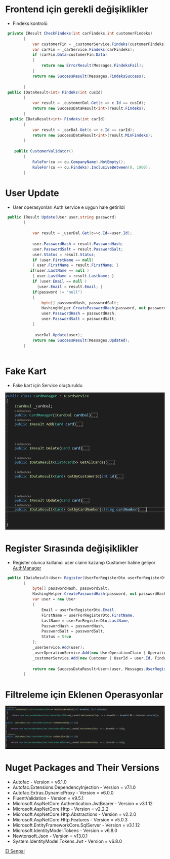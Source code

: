 # Frontend için gerekli değişiklikler

* Findeks kontrolü

```c#
 private IResult CheckFindeks(int carFindeks,int customerFindeks)
        {
            var customerFin = _customerService.Findeks(customerFindeks);
            var carFin = _carService.Findeks(carFindeks);
            if (carFin.Data>customerFin.Data)
            {
                return new ErrorResult(Messages.FindeksFail);
            }
            return new SuccessResult(Messages.FindeksSuccess);
            
        }
 public IDataResult<int> Findeks(int cusId)
        {
            var result = _customerDal.Get(c => c.Id == cusId);
            return new SuccessDataResult<int>(result.Findeks);
        }
  public IDataResult<int> Findeks(int carId)
        {
            var result = _carDal.Get(c => c.Id == carId);
            return new SuccessDataResult<int>(result.MinFindeks);
        }
        
    public CustomerValidator()
        {
            RuleFor(cu => cu.CompanyName).NotEmpty();
            RuleFor(cu => cu.Findeks).InclusiveBetween(0, 1900);
        }     
```



# User Update
* User operasyonları Auth service e uygun hale getirildi
```C#
 public IResult Update(User user,string password)
        {
            
            var result = _userDal.Get(c=>c.Id==user.Id);

            user.PasswordHash = result.PasswordHash;
            user.PasswordSalt = result.PasswordSalt;
            user.Status = result.Status;
            if (user.FirstName == null)
            { user.FirstName = result.FirstName; }
           if(user.LastName == null )
            { user.LastName = result.LastName; }
            if (user.Email == null )
              {user.Email = result.Email; }
            if(password != "null")
            {
                byte[] passwordHash, passwordSalt;
                HashingHelper.CreatePasswordHash(password, out passwordHash, out passwordSalt);
                user.PasswordHash = passwordHash;
                user.PasswordSalt = passwordSalt;
            }
           
            _userDal.Update(user);
            return new SuccessResult(Messages.Updated);
        }
        
 ```




# Fake Kart 
* Fake kart için Service oluşturuldu 

<img src="https://github.com/ElSenpai/Rental-oldVersion/blob/master/src/assets/img/h4.png" width="800" alt="main">

# Register Sırasında değişiklikler
* Register olunca kullanıcı user claimi kazanıp Customer haline geliyor
[AuthManager](https://github.com/ElSenpai/CarRentalProject/blob/master/Business/Concrete/AuthManager.cs)
```c#
 public IDataResult<User> Register(UserForRegisterDto userForRegisterDto, string password)
        {
            byte[] passwordHash, passwordSalt;
            HashingHelper.CreatePasswordHash(password, out passwordHash, out passwordSalt);
            var user = new User
            {
                Email = userForRegisterDto.Email,
                FirstName = userForRegisterDto.FirstName,
                LastName = userForRegisterDto.LastName,
                PasswordHash = passwordHash,
                PasswordSalt = passwordSalt,
                Status = true
            };
            _userService.Add(user);
            _userOperationService.Add(new UserOperationClaim { OperationClaimId = 2, UserId = user.Id });
            _customerService.Add(new Customer { UserId = user.Id, Findeks = 500, CompanyName = user.LastName + " Company" });

            return new SuccessDataResult<User>(user, Messages.UserRegistered);
        }
```

# Filtreleme için Eklenen Operasyonlar

![some](https://github.com/ElSenpai/Rental-oldVersion/blob/master/src/assets/img/h5.png)

# Nuget Packages and Their Versions

* Autofac - Version = v6.1.0
* Autofac.Extensions.DependencyInjection - Version = v7.1.0
* Autofac.Extras.DynamicProxy - Version = v6.0.0
* FluentValidation - Version = v9.5.1
* Microsoft.AspNetCore.Authentication.JwtBearer - Version = v3.1.12
* Microsoft.AspNetCore.Http - Version = v2.2.2
* Microsoft.AspNetCore.Http.Abstractions - Version = v2.2.0
* Microsoft.AspNetCore.Http.Features - Version = v5.0.3
* Microsoft.EntityFrameworkCore.SqlServer - Version = v3.1.12
* Microsoft.IdentityModel.Tokens - Version = v6.8.0
* Newtonsoft.Json - Version = v13.0.1
* System.IdentityModel.Tokens.Jwt - Version = v6.8.0

[El Senpai](https://github.com/ElSenpai/)

